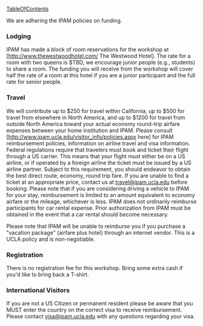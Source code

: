 
<a href="/TableOfContents">TableOfContents</a> 

We are adhering the IPAM policies on funding. 


### Lodging

IPAM has made a block of room reservations for the workshop at [<a href="http://www.thewestwoodhotel.com/">http://www.thewestwoodhotel.com/</a> The Westwood Hotel].  The rate for a room with two queens is \$TBD, we encourage junior people (e.g., students) to share a room.  The funding you will receive from the workshop will cover half the rate of a room at this hotel if you are a junior participant and the full rate for senior people.   


### Travel

We will contribute up to \$250 for travel within California, up to \$500 for travel from elsewhere in North America, and up to \$1200 for travel from outside North America toward your actual economy round-trip airfare expenses between your home institution and IPAM. Please consult [<a href="http://www.ipam.ucla.edu/visitor_info/policies.aspx">http://www.ipam.ucla.edu/visitor_info/policies.aspx</a> here] for IPAM reimbursement policies, information on airline travel and visa information. Federal regulations require that travelers must book and ticket their flight through a US carrier. This means that your flight must either be on a US airline, or if operated by a foreign airline the ticket must be issued by a US airline partner. Subject to this requirement, you should endeavor to obtain the best direct route, economy, round trip fare. If you are unable to find a ticket at an appropriate price, contact us at <a href="mailto:travel@ipam.ucla.edu">travel@ipam.ucla.edu</a> before booking. Please note that if you are considering driving a vehicle to IPAM for your stay, reimbursement is limited to an amount equivalent to economy airfare or the mileage, whichever is less. IPAM does not ordinarily reimburse participants for car rental expense. Prior authorization from IPAM must be obtained in the event that a car rental should become necessary. 

Please note that IPAM will be unable to reimburse you if you purchase a "vacation package" (airfare plus hotel) through an internet vendor. This is a UCLA policy and is non-negotiable. 


### Registration

There is no registration fee for this workshop.  Bring some extra cash if you'd like to bring back a T-shirt. 


### International Visitors

If you are not a US Citizen or permanent resident please be aware that you MUST enter the country on the correct visa to receive reimbursement. Please contact <a href="mailto:visa@ipam.ucla.edu">visa@ipam.ucla.edu</a> with any questions regarding your visa.  
